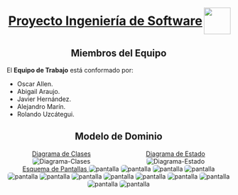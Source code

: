 <h1 align="center" style="font-weight: bold; display:flex; justify-content:space-between; text-align:center; align-items:center">
  <div align="center" style="width:100%; text-decoration:underline">
  Proyecto Ingeniería de Software
  </div>
  <img src="https://upload.wikimedia.org/wikipedia/commons/f/f4/Logo_Universidad_Central_de_Venezuela.svg" width="60">
</h1>

<section>
<h2 align="center">Miembros del Equipo</h2>

El **Equipo de Trabajo** está conformado por:

- Oscar Allen.
- Abigail Araujo.
- Javier Hernández.
- Alejandro Marín.
- Rolando Uzcátegui.
</section>

<section>
<h2 align="center" style="text-">Modelo de Dominio</h2>
  <div style="display:flex; gap:10px; justify-content:center">
    <div align="center">
      <span style="text-decoration:underline">
      Diagrama de Clases
      </span>
      <img src="docs/scenariosView/Diagrama Clases.png" alt="Diagrama-Clases" style="border-radius:5px;">
    </div>
    <div align="center">
      <span style="text-decoration:underline">
      Diagrama de Estado
      </span>
      <img src="docs/scenariosView/Diagrama Estado.png" alt="Diagrama-Estado" style="border-radius:5px;">
    </div>
  </div>
  <div align="center">
      <span style="text-decoration:underline">
      Esquema de Pantallas
      </span>
      <img src="docs/scenariosView/esquema-de-pantallas/UC2 - Login.png" alt="pantalla" style="border-radius:5px;">
      <img src="docs/scenariosView/esquema-de-pantallas/UC3 - Edit Profile.png" alt="pantalla" style="border-radius:5px;">
      <img src="docs/scenariosView/esquema-de-pantallas/UC4 - Visualizar Calendario.png" alt="pantalla" style="border-radius:5px;">
      <img src="docs/scenariosView/esquema-de-pantallas/UC1 - Register.png" alt="pantalla" style="border-radius:5px;">
      <img src="docs/scenariosView/esquema-de-pantallas/UC5 - Visualizar Publicación.png" alt="pantalla" style="border-radius:5px;">
      <img src="docs/scenariosView/esquema-de-pantallas/UC6 - Visualizar Evento.png" alt="pantalla" style="border-radius:5px;">
      <img src="docs/scenariosView/esquema-de-pantallas/UC7 - Crear Publicacion.png" alt="pantalla" style="border-radius:5px;">
      <img src="docs/scenariosView/esquema-de-pantallas/UC8 - Editar Publicacion.png" alt="pantalla" style="border-radius:5px;">
      <img src="docs/scenariosView/esquema-de-pantallas/UC9 - Eliminar Publicacion.png" alt="pantalla" style="border-radius:5px;">
      <img src="docs/scenariosView/esquema-de-pantallas/UC10 - Crear Evento.png" alt="pantalla" style="border-radius:5px;">
      <img src="docs/scenariosView/esquema-de-pantallas/UC11 - Editar Evento.png" alt="pantalla" style="border-radius:5px;">
      <img src="docs/scenariosView/esquema-de-pantallas/UC12 - Eliminar Evento.png" alt="pantalla" style="border-radius:5px;">
      <img src="docs/scenariosView/esquema-de-pantallas/UC14 - Moderacion.png" alt="pantalla" style="border-radius:5px;">
  </div>
</section>
